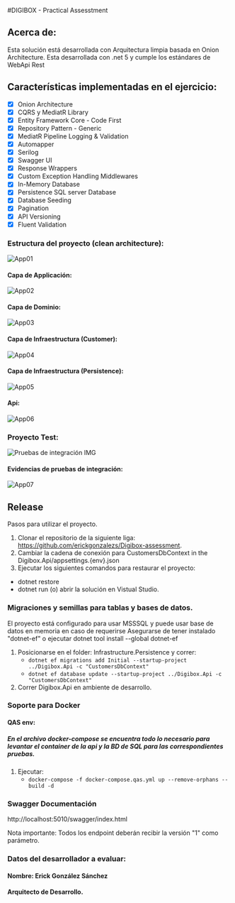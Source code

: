#DIGIBOX - Practical Assesstment
## Acerca de:
Esta solución está desarrollada con Arquitectura limpia basada en Onion Architecture.
Esta desarrollada con .net 5 y cumple los estándares de WebApi Rest

## Características implementadas en el ejercicio:
- [x] Onion Architecture
- [x] CQRS y MediatR Library
- [x] Entity Framework Core - Code First
- [x] Repository Pattern - Generic
- [x] MediatR Pipeline Logging & Validation
- [x] Automapper
- [x] Serilog
- [x] Swagger UI
- [x] Response Wrappers
- [x] Custom Exception Handling Middlewares
- [x] In-Memory Database
- [x] Persistence SQL server Database
- [x] Database Seeding
- [x] Pagination
- [x] API Versioning
- [x] Fluent Validation

### Estructura del proyecto (clean architecture):
![App01](https://raw.githubusercontent.com/erickgonzalezs/Digibox-assessment/main/Images/CleanArch01.png)
#### Capa de Applicación:
![App02](https://raw.githubusercontent.com/erickgonzalezs/Digibox-assessment/main/Images/AppLayer.png)
#### Capa de Dominio:
![App03](https://raw.githubusercontent.com/erickgonzalezs/Digibox-assessment/main/Images/DomainLayer.png)
#### Capa de Infraestructura (Customer):
![App04](https://raw.githubusercontent.com/erickgonzalezs/Digibox-assessment/main/Images/InfrastructureLayer.png)
#### Capa de Infraestructura (Persistence):
![App05](https://raw.githubusercontent.com/erickgonzalezs/Digibox-assessment/main/Images/PersistenceLayer.png)
#### Api:
![App06](https://raw.githubusercontent.com/erickgonzalezs/Digibox-assessment/main/Images/Api01.png)
### Proyecto Test: 
![Pruebas de integración IMG](https://raw.githubusercontent.com/erickgonzalezs/Digibox-assessment/main/Images/TestLayer.png)
#### Evidencias de pruebas de integración: 
![App07](https://raw.githubusercontent.com/erickgonzalezs/Digibox-assessment/main/Images/IntegrationTest.png)



## Release
Pasos para utilizar el proyecto.
1. Clonar el repositorio de la siguiente liga: https://github.com/erickgonzalezs/Digibox-assessment.
2. Cambiar la cadena de conexión para CustomersDbContext in the Digibox.Api/appsettings.{env}.json
3. Ejecutar los siguientes comandos para restaurar el proyecto:
- dotnet restore
- dotnet run (o) abrir la solución en Vistual Studio.

### Migraciones y semillas para tablas y bases de datos.
El proyecto está configurado para usar MSSSQL y puede usar base de datos en memoria en caso de requerirse
Asegurarse de tener instalado "dotnet-ef" o ejecutar dotnet tool install --global dotnet-ef
1. Posicionarse en el folder: Infrastructure.Persistence y correr:
    - `dotnet ef migrations add Initial --startup-project ../Digibox.Api -c "CustomersDbContext"`
    - `dotnet ef database update --startup-project ../Digibox.Api -c "CustomersDbContext"`
2. Correr Digibox.Api en ambiente de desarrollo.


### Soporte para Docker
#### QAS env:
##### En el archivo docker-compose se encuentra todo lo necesario para levantar el container de la api y la BD de SQL para las correspondientes pruebas.
1. Ejecutar:
    - `docker-compose -f docker-compose.qas.yml up --remove-orphans --build -d`

### Swagger Documentación
http://localhost:5010/swagger/index.html

Nota importante: Todos los endpoint deberán recibir la versión "1" como parámetro. 

### Datos del desarrollador a evaluar:
#### Nombre: Erick González Sánchez
#### Arquitecto de Desarrollo.
